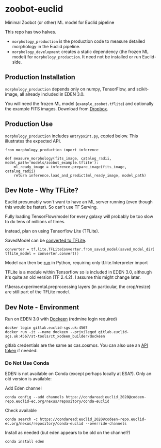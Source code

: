 # zoobot-euclid
Minimal Zoobot (or other) ML model for Euclid pipeline

This repo has two halves.
- ``morphology_production`` is the production code to measure detailed morphology in the Euclid pipeline.
- ``morphology_development`` creates a static dependency (the frozen ML model) for ``morphology_production``. It need not be installed or run Euclid-side. 

## Production Installation

``morphology_production`` depends only on numpy, TensorFlow, and scikit-image, all already included in EDEN 3.0. 

You will need the frozen ML model (``example_zoobot.tflite``) and optionally the example FITS images. Download from [Dropbox](https://www.dropbox.com/sh/4dz0vc980zi1s24/AACWGqcSJNbE4Igj0Q7vXTXca?dl=0).

## Production Use

``morphology_production`` includes ``entrypoint.py``, copied below. This illustrates the expected API.

    from morphology_production import inference

    def measure_morphology(fits_image, catalog_radii, model_path='models/zoobot_example.tflite'):
        ml_ready_image = inference.prepare_image(fits_image, catalog_radii)
        return inference.load_and_predict(ml_ready_image, model_path)

<!-- ## Development Installation

``morphology_development`` requires Zoobot and other standard PyData packages. It cannot be run within EDEN. -->

## Dev Note - Why TFLite?



Euclid presumably won't want to have an ML server running (even though this would be faster). So can't use TF Serving.

Fully loading TensorFlow/model for every galaxy will probably be too slow to do tens of millions of times. 

Instead, plan on using Tensorflow Lite (TFLite).

SavedModel can be [converted to TFLite](https://www.tensorflow.org/lite/api_docs/python/tf/lite/TFLiteConverter).

    converter = tf.lite.TFLiteConverter.from_saved_model(saved_model_dir)
    tflite_model = converter.convert()

Model can then be [run](https://www.tensorflow.org/lite/guide/inference#load_and_run_a_model_in_python) in Python, requiring only tf.lite.Interpreter import

TFLite is a module within Tensorflow so is included in EDEN 3.0, although it's quite an old version (TF 2.4.2). I assume this might change later.

tf.keras.experimental.preprocessing layers (in particular, the crop/resize) are still part of the TFLite model.


## Dev Note - Environment

Run on EDEN 3.0 with [Dockeen](https://euclid.roe.ac.uk/projects/codeen-users/wiki/LODEEN_DOCKEEN_IDE) (redmine login required)

    docker login gitlab.euclid-sgs.uk:4567
    docker run -it --name dockeen --privileged gitlab.euclid-sgs.uk:4567/st-tools/ct_xodeen_builder/dockeen

gitlab credentials are the same as cas.cosmos. You can also use an [API token](https://euclid.roe.ac.uk/issues/20384) if needed.

### Do Not Use Conda

EDEN is not available on Conda (except perhaps locally at ESA?). Only an old version is available:

Add Eden channel

    conda config --add channels https://condaread:euclid_2020@codeen-repo.euclid-ec.org/nexus/repository/conda-euclid

Check available

    conda search -c https://condaread:euclid_2020@codeen-repo.euclid-ec.org/nexus/repository/conda-euclid --override-channels

Install as needed (but eden appears to be old on the channel?)

    conda install eden